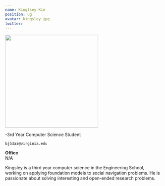 ```yaml
---
name: Kinglsey Kim
position: ug
avatar: kingsley.jpg
twitter:
---
```


<img width="300" src="{{site.baseurl}}/images/people/{{page.avatar}}" data-action="zoom">

-3rd Year Computer Science Student<br>

<i class="fa fa-envelope-o"></i> `bjb3az@virginia.edu`

**Office**<br>
N/A

Kingsley is a third year computer science in the Engineering School, working on applying foundation models to social navigation problems. 
He is passionate about solving interesting and open-ended research problems. 
